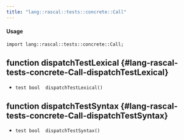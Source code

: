 ```yaml
---
title: "lang::rascal::tests::concrete::Call"
---
```


#### Usage

`import lang::rascal::tests::concrete::Call;`


## function dispatchTestLexical {#lang-rascal-tests-concrete-Call-dispatchTestLexical}

* ``test bool  dispatchTestLexical()``

## function dispatchTestSyntax {#lang-rascal-tests-concrete-Call-dispatchTestSyntax}

* ``test bool  dispatchTestSyntax()``

